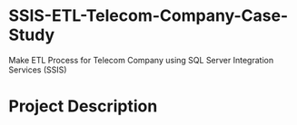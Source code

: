 # SSIS-ETL-Telecom-Company-Case-Study
Make ETL Process for Telecom Company using SQL Server Integration Services (SSIS)

 # Project Description
